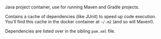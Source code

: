 Java project container, use for running Maven and Gradle projects.

Contains a cache of dependencies (like JUnit) to speed up code execution. You'll find this cache in the docker container at `~/.m2` (and so will Maven!). 

Dependencies are listed over in the sibling `pom.xml` file.